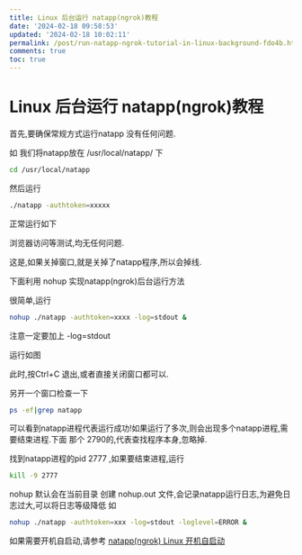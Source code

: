```yaml
---
title: Linux 后台运行 natapp(ngrok)教程
date: '2024-02-18 09:58:53'
updated: '2024-02-18 10:02:11'
permalink: /post/run-natapp-ngrok-tutorial-in-linux-background-fdo4b.html
comments: true
toc: true
---
```


# Linux 后台运行 natapp(ngrok)教程

首先,要确保常规方式运行natapp 没有任何问题.

如 我们将natapp放在 /usr/local/natapp/ 下

```sh
cd /usr/local/natapp
```

然后运行

```sh
./natapp -authtoken=xxxxx
```

正常运行如下

浏览器访问等测试,均无任何问题.

这是,如果关掉窗口,就是关掉了natapp程序,所以会掉线.

下面利用 nohup 实现natapp(ngrok)后台运行方法

很简单,运行

```sh
nohup ./natapp -authtoken=xxxx -log=stdout &
```

注意一定要加上 -log=stdout

运行如图

此时,按Ctrl+C 退出,或者直接关闭窗口都可以.

另开一个窗口检查一下

```sh
ps -ef|grep natapp
```

可以看到natapp进程代表运行成功!如果运行了多次,则会出现多个natapp进程,需要结束进程.下面 那个 2790的,代表查找程序本身,忽略掉.

找到natapp进程的pid 2777 ,如果要结束进程,运行

```sh
kill -9 2777
```

nohup 默认会在当前目录 创建 nohup.out 文件,会记录natapp运行日志,为避免日志过大,可以将日志等级降低 如

```sh
nohup ./natapp -authtoken=xxx -log=stdout -loglevel=ERROR &
```

如果需要开机自启动,请参考 [natapp(ngrok) Linux 开机自启动](https://natapp.cn/article/supervisor)

‍

